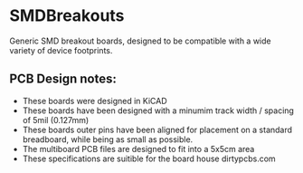 # SMDBreakouts
Generic SMD breakout boards, designed to be compatible with a wide variety of device footprints. 

## PCB Design notes: 
* These boards were designed in KiCAD
* These boards have been designed with a minumim track width / spacing of 5mil (0.127mm)
* These boards outer pins have been aligned for placement on a standard breadboard, while being as small as possible.
* The multiboard PCB files are designed to fit into a 5x5cm area
* These specifications are suitible for the board house dirtypcbs.com
